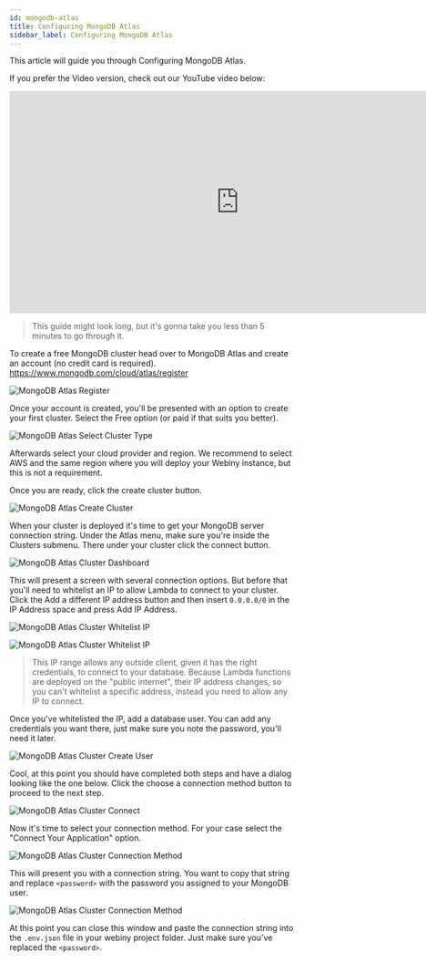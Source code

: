 ```yaml
---
id: mongodb-atlas
title: Configuring MongoDB Atlas
sidebar_label: Configuring MongoDB Atlas
---
```


This article will guide you through Configuring MongoDB Atlas. 

If you prefer the Video version, check out our YouTube video below:

<iframe width="805" height="390" src="https://www.youtube.com/embed/GOMvnI-r2qs" frameborder="0" allowfullscreen></iframe>

> This guide might look long, but it's gonna take you less than 5 minutes to go through it.

To create a free MongoDB cluster head over to MongoDB Atlas and create an account (no credit card is required). https://www.mongodb.com/cloud/atlas/register

![MongoDB Atlas Register](/img/guides/mongodb-atlas/mongodb-atlas-register.png)

Once your account is created, you'll be presented with an option to create your first cluster. Select the Free option (or paid if that suits you better).

![MongoDB Atlas Select Cluster Type](/img/guides/mongodb-atlas/mongodb-atlas-select-cluster.png)

Afterwards select your cloud provider and region. We recommend to select AWS and the same region where you will deploy your Webiny instance, but this is not a requirement.

Once you are ready, click the create cluster button.

![MongoDB Atlas Create Cluster](/img/guides/mongodb-atlas/mongodb-atlas-create-cluster.png)

When your cluster is deployed it's time to get your MongoDB server connection string. Under the Atlas menu, make sure you're inside the Clusters submenu. There under your cluster click the connect button.

![MongoDB Atlas Cluster Dashboard](/img/guides/mongodb-atlas/mongodb-atlas-cluster-dashboard.png)

This will present a screen with several connection options. But before that you'll need to whitelist an IP to allow Lambda to connect to your cluster. Click the Add a different IP address button and then insert `0.0.0.0/0` in the IP Address space and press Add IP Address.

![MongoDB Atlas Cluster Whitelist IP](/img/guides/mongodb-atlas/mongodb-atlas-whitelist-ip-1.png)

![MongoDB Atlas Cluster Whitelist IP](/img/guides/mongodb-atlas/mongodb-atlas-whitelist-ip-2.png)

> This IP range allows any outside client, given it has the right credentials, to connect to your database. Because Lambda functions are deployed on the "public internet", their IP address changes, so you can't whitelist a specific address, instead you need to allow any IP to connect.

Once you've whitelisted the IP, add a database user. You can add any credentials you want there, just make sure you note the password, you'll need it later.

![MongoDB Atlas Cluster Create User](/img/guides/mongodb-atlas/mongodb-atlas-add-user.png)

Cool, at this point you should have completed both steps and have a dialog looking like the one below. Click the choose a connection method button to proceed to the next step.

![MongoDB Atlas Cluster Connect](/img/guides/mongodb-atlas/mongodb-atlas-connect.png)

Now it's time to select your connection method. For your case select the "Connect Your Application" option.

![MongoDB Atlas Cluster Connection Method](/img/guides/mongodb-atlas/mongodb-atlas-connection-method.png)

This will present you with a connection string. You want to copy that string and replace `<password>` with the password you assigned to your MongoDB user.

![MongoDB Atlas Cluster Connection Method](/img/guides/mongodb-atlas/mongodb-atlas-connection-string.png)

At this point you can close this window and paste the connection string into the `.env.json` file in your webiny project folder. Just make sure you've replaced the `<password>`.